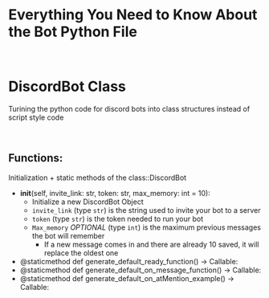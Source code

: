 # Everything You Need to Know About the Bot Python File

<br>

# DiscordBot Class
Turining the python code for discord bots into class structures instead of script style code

<br>

## Functions:
Initialization + static methods of the class::DiscordBot
* __init__(self, invite_link: str, token: str, max_memory: int = 10):
  * Initialize a new DiscordBot Object
  * `invite_link` (type `str`) is the string used to invite your bot to a server
  * `token` (type `str`) is the token needed to run your bot
  * `Max_memory` *OPTIONAL*  (type `int`) is the maximum previous messages the bot will remember
    * If a new message comes in and there are already 10 saved, it will replace the oldest one
* @staticmethod  def generate_default_ready_function() -> Callable:
* @staticmethod  def generate_default_on_message_function() -> Callable:
* @staticmethod  def generate_default_on_atMention_example() -> Callable:
